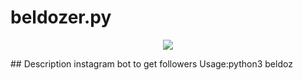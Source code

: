 # beldozer.py
<p align="center"><img src="https://image.freepik.com/free-vector/instagram-background-gradient-colors_23-2147817410.jpg"</img></p>
## Description
instagram bot to get followers 
Usage:python3 beldoz
